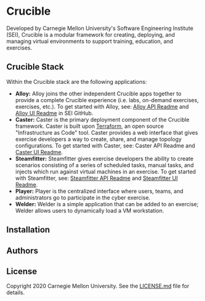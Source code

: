 # Crucible

Developed by Carnegie Mellon University's Software Engineering Institute (SEI), Crucible is a modular framework for creating, deploying, and managing virtual environments to support training, education, and exercises.

## Crucible Stack

Within the Crucible stack are the following applications:

- **Alloy:** Alloy joins the other independent Crucible apps together to provide a complete Crucible experience (i.e. labs, on-demand exercises, exercises, etc.). To get started with Alloy, see: [Alloy API Readme](https://github.com/cmu-sei/crucible/blob/master/alloy.api/README.md) and [Alloy UI Readme](https://github.com/cmu-sei/crucible/blob/master/alloy.ui/README.md) in SEI GitHub.
- **Caster:** Caster is the primary deployment component of the Crucible framework. Caster is  built upon [Terraform](https://www.terraform.io/), an open source "Infrastructure as Code" tool. Caster provides a web interface that gives exercise developers a way to create, share, and manage topology configurations. To get started with Caster, see: Caster API Readme and [Caster UI Readme](https://github.com/cmu-sei/crucible/blob/master/caster.ui/README.md).
- **Steamfitter:** Steamfitter gives exercise developers the ability to create scenarios consisting of a series of scheduled tasks, manual tasks, and injects which run against virtual machines in an exercise. To get started with Steamfitter, see: [Steamfitter API Readme](https://github.com/cmu-sei/crucible/blob/master/steamfitter.api/README.md) and [Steamfitter UI Readme](https://github.com/cmu-sei/crucible/blob/master/steamfitter.ui/README.md).
- **Player:** Player is the centralized interface where users, teams, and administrators go to participate in the cyber exercise.
- **Welder:** Welder is a simple application that can be added to an exercise; Welder allows users to dynamically load a VM workstation.

## Installation
<!--- I would like to get a high-level outline of installation steps and add them here. Perhaps link to more detailed How-To's in [SEI GitHub wiki](https://github.com/cmu-sei/crucible/wiki). --->

## Authors
<!--- What do you think of something like this: The Crucible Stack was built by the development team within the SEI's Mod/Sim and Exercises (MSE) Initiative. Contact them at: [crucible-devs@sei.cmu.edu](mailto:crucible-devs@sei.cmu.edu). I made that alias up. --->

## License
Copyright 2020 Carnegie Mellon University. See the [LICENSE.md](https://github.com/cmu-sei/crucible/blob/master/license.md) file for details.
